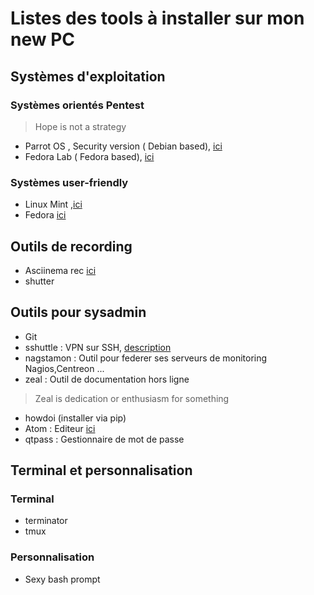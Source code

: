 # Listes des tools à installer sur mon new PC

## Systèmes d'exploitation

### Systèmes orientés Pentest

> Hope is not a strategy

* Parrot OS , Security version ( Debian based), [ici](https://www.parrotsec.org/download.php)
* Fedora Lab ( Fedora based), [ici](https://labs.fedoraproject.org/security/)

### Systèmes user-friendly
* Linux Mint ,[ici](https://linuxmint.com/)
* Fedora [ici](https://getfedora.org/en/workstation/download/)

## Outils de recording
* Asciinema rec [ici](https://asciinema.org/)
* shutter


## Outils pour sysadmin

* Git
* sshuttle : VPN sur SSH, [description](https://sshuttle.readthedocs.io/en/stable/overview.html)
* nagstamon : Outil pour federer ses serveurs de monitoring Nagios,Centreon ...
* zeal : Outil de documentation hors ligne
> Zeal is dedication or enthusiasm for something
* howdoi (installer via pip)
* Atom : Editeur [ici](https://atom.io/)
* qtpass : Gestionnaire de mot de passe

## Terminal et personnalisation

### Terminal
* terminator
* tmux


### Personnalisation
* Sexy bash prompt

